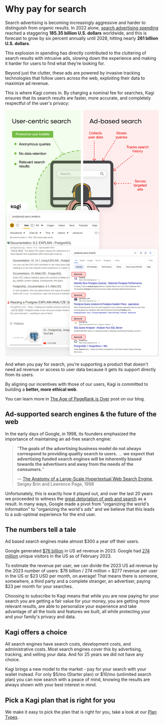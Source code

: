 # Why pay for search

Search advertising is becoming increasingly aggressive and harder to distinguish from organic results. In 2022 alone, [search advertising spending](https://www.statista.com/statistics/267056/paid-search-advertising-expenditure-worldwide/) reached a staggering **185.35 billion U.S. dollars** worldwide, and this is forecast to grow by six percent annually until 2028, hitting nearly **261 billion U.S. dollars**.

This explosion in spending has directly contributed to the cluttering of search results with intrusive ads, slowing down the experience and making it harder for users to find what they’re looking for.

Beyond just the clutter, these ads are powered by invasive tracking technologies that follow users across the web, exploiting their data to maximize ad revenue.

This is where Kagi comes in. By charging a nominal fee for searches, Kagi ensures that its search results are faster, more accurate, and completely respectful of the user's privacy:

![Why_pay_for_search](media/why_pay_for_search_kagi.png)

And when you pay for search, you’re supporting a product that doesn't need ad revenue or access to user data because it gets its support directly from its users.

By aligning our incentives with those of our users, Kagi is committed to building a **better, more ethical web**.

You can learn more in [The Age of PageRank is Over](https://blog.kagi.com/age-pagerank-over) post on our blog.

## Ad-supported search engines & the future of the web

In the early days of Google, in 1998, its founders emphasized the importance of maintaining an ad-free search engine:

> "**The goals of the advertising business model do not always correspond to providing quality search to users.** ...  **we expect that advertising funded search engines will be inherently biased towards the advertisers and away from the needs of the consumers.**"
>
> — [The Anatomy of a Large-Scale Hypertextual Web Search Engine](http://infolab.stanford.edu/pub/papers/google.pdf), Sergey Brin and Lawrence Page, 1998

Unfortunately, this is exactly how it played out, and over the last 20 years we proceeded to witness the [great detoriation of web and search](https://blog.kagi.com/age-pagerank-over) as a result. In many ways, Google made a pivot from "organizing the world's information" to "organizing the world's ads" and we believe that this leads to a sub-optimal experience for the end user.

## The numbers tell a tale

Ad based search engines make almost $300 a year off their users.

Google generated [$76 billion](https://www.statista.com/statistics/469821/google-annual-ad-revenue-usa/) in US ad revenue in 2023. Google had [274 million](https://www.statista.com/topics/1001/google/) unique visitors in the US as of February 2023.

To estimate the revenue per user, we can divide the 2023 US ad revenue by the 2023 number of users: $76 billion / 274 million = $277 revenue per user in the US or $23 USD per month, on average! That means there is someone, somewhere, a third party and a complete stranger, an advertiser, paying $23 per month for your searches.

Choosing to subscribe to Kagi means that while you are now paying for your search you are getting a fair value for your money, you are getting more relevant results, are able to personalize your experience and take advantage of all the tools and features we built, all while protecting your and your family's privacy and data.

## Kagi offers a choice

All search engines have search costs, development costs, and administrative costs. Most search engines cover this by advertising, tracking, and selling your data. And for 25 years we did not have any choice.

Kagi brings a new model to the market - pay for your search with your wallet instead. For only $5/mo (Starter plan) or $10/mo (unlimited search plan) you can now search with a peace of mind, knowing the results are always shown with your best interest in mind.

## Pick a Kagi plan that is right for you

We make it easy to pick the plan that is right for you, take a look at our [Plan Types](../plans/plan-types.md).
